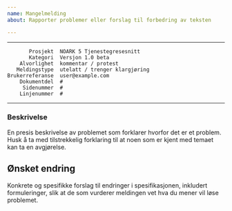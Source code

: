 ```yaml
---
name: Mangelmelding
about: Rapporter problemer eller forslag til forbedring av teksten

---
```


 ------------------  ---------------------------------
           Prosjekt  NOARK 5 Tjenestegresesnitt
           Kategori  Versjon 1.0 beta
        Alvorlighet  kommentar / protest
       Meldingstype  utelatt / trenger klargjøring
    Brukerreferanse  user@example.com
        Dokumentdel  #
         Sidenummer  #
        Linjenummer  #
 ------------------  ---------------------------------

### Beskrivelse

En presis beskrivelse av problemet som forklarer hvorfor det er et
problem.  Husk å ta med tilstrekkelig forklaring til at noen som er
kjent med temaet kan ta en avgjørelse.

## Ønsket endring

Konkrete og spesifikke forslag til endringer i spesifikasjonen,
inkludert formuleringer, slik at de som vurderer meldingen vet hva du
mener vil løse problemet.
